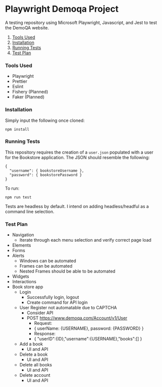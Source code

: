 # Playwright Demoqa Project

A testing repository using Microsoft Playwright, Javascript, and Jest to test the DemoQA website.

1. [Tools Used](#tools-used)
2. [Installation](#installation)
3. [Running Tests](#running-tests)
4. [Test Plan](#test-plan)

### Tools Used

- Playwright
- Prettier
- Eslint
- Fishery (Planned)
- Faker (Planned)

### Installation

Simply input the following once cloned:

`npm install`

### Running Tests

This repository requires the creation of a `user.json` populated with a user for the Bookstore application. The JSON should resemble the following:

```
{
  "username": { bookstoreUsername },
  "password": { bookstorePassword }
}
```

To run:

`npm run test`

Tests are headless by default. I intend on adding headless/headful as a command line selection.

### Test Plan

- Navigation
  - Iterate through each menu selection and verify correct page load
- Elements
- Forms
- Alerts
  - Windows can be automated
  - Frames can be automated
  - Nested Frames should be able to be automated
- Widgets
- Interactions
- Book store app
  - Login
    - Successfully login, logout
    - Create command for API login
  - User Register not automatable due to CAPTCHA
    - Consider API
    - POST https://www.demoqa.com/Account/v1/User
      - Request:
      - { userName: {USERNAME}, password: {PASSWORD} }
      - Response:
      - { "userID":{ID},"username":{USERNAME},"books":[] }
  - Add a book
    - UI and API
  - Delete a book
    - UI and API
  - Delete all books
    - UI and API
  - Delete account
    - UI and API

